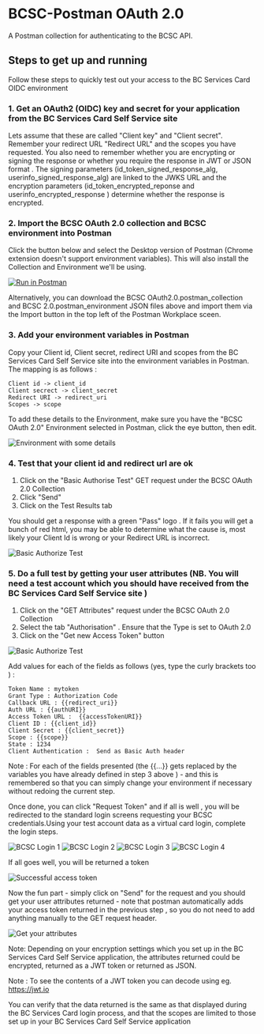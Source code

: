 # BCSC-Postman OAuth 2.0
A Postman collection for authenticating to the BCSC API. 

## Steps to get up and running
Follow these steps to quickly test out your access to the BC Services Card OIDC environment

### 1. Get an OAuth2 (OIDC)  key and secret for your application from the BC Services Card Self Service site
Lets assume that these are called "Client key" and "Client secret". Remember your redirect URL "Redirect URL" and the scopes you have requested. You also need to remember whether you are encrypting or signing  the response or whether you require the response in JWT or JSON format . The signing parameters (id_token_signed_response_alg,  userinfo_signed_response_alg) are linked to the JWKS URL and the encryption parameters (id_token_encrypted_reponse and userinfo_encrypted_response ) determine whether the response is encrypted. 

### 2. Import the BCSC OAuth 2.0 collection and BCSC environment into Postman
Click the button below and select the Desktop version of Postman (Chrome extension doesn't support environment variables). This will also install the Collection and Environment we'll be using.

[![Run in Postman](https://run.pstmn.io/button.svg)](https://app.getpostman.com/run-collection/d2bbd39716bf26d72f9c)

Alternatively, you can download the BCSC OAuth2.0.postman_collection and BCSC 2.0.postman_environment JSON files above and import them via the Import button in the top left of the Postman Workplace sceen.

### 3. Add your environment variables in Postman
Copy your Client id, Client secret, redirect URI and scopes from the BC Services Card Self Service site into the environment variables in Postman.
The mapping is as follows : 
```
Client id -> client_id
Client secrect -> client_secret
Redirect URI -> redirect_uri
Scopes -> scope
```

 To add these details to the Environment, make sure you have the "BCSC OAuth 2.0" Environment selected in Postman, click the eye button, then edit.

![Environment with some details](images/setenv.PNG)

### 4. Test that your client id and redirect url are ok
1. Click on the "Basic Authorise Test" GET request under the BCSC OAuth 2.0 Collection
1. Click "Send"
1. Click on the Test Results tab

You should get a response with a green "Pass" logo . If it fails you will get a bunch of red html, you may be able to determine what the cause is, most likely your Client Id is wrong or your Redirect URL is incorrect.

![Basic Authorize Test](images/basic-auth-test.PNG)


### 5. Do a full test by getting your user attributes (NB. You will need a test account which you should have received from the BC Services Card Self Service site )

1. Click on the "GET Attributes" request under the BCSC OAuth 2.0 Collection
1. Select the tab "Authorisation" . Ensure that the Type is set to OAuth 2.0
1. Click on the "Get new Access Token" button

![Basic Authorize Test](images/Attributes.PNG)


Add values for each of the fields as follows (yes, type the curly brackets too ) :

```
Token Name : mytoken
Grant Type : Authorization Code
Callback URL : {{redirect_uri}}
Auth URL : {{authURI}}
Access Token URL :  {{accessTokenURI}}
Client ID : {{client_id}}
Client Secret : {{client_secret}}
Scope : {{scope}}
State : 1234
Client Authentication :  Send as Basic Auth header
```

Note : For each of the fields presented (the {{...}} gets replaced by the variables you have already defined in step 3 above )  - and this is remembered so that you can simply change your environment if necessary without redoing the current step.



Once done, you can click "Request Token" and if all is well , you will be redirected to the standard login screens requesting your BCSC credentials.Using your test account data as a virtual card login, complete the login steps.

![BCSC Login 1](images/bcsc_login_1.PNG)
![BCSC Login 2](images/bcsc_login_2.PNG)
![BCSC Login 3](images/bcsc_login_3.PNG)
![BCSC Login 4](images/bcsc_login_4.PNG)



 If all goes well, you will be returned a token 



![Successful access token](images/access_token_return.PNG)

Now the fun part - simply click on "Send" for the request and you should get your user attributes returned - note that postman automatically adds your access token returned in the previous step , so you do not need to add anything manually to the GET request header. 

![Get your attributes](images/get_attributes.PNG)


Note: Depending on your encryption settings which you set up in the BC Services Card Self Service application, the attributes returned could be encrypted, returned as a JWT token or returned as JSON. 

Note : To see the contents of a JWT token you can decode using eg.  https://jwt.io 

You can verify that the data returned is the same as that displayed during the BC Services Card login process, and that the scopes are limited to those set up in your BC Services Card Self Service application

